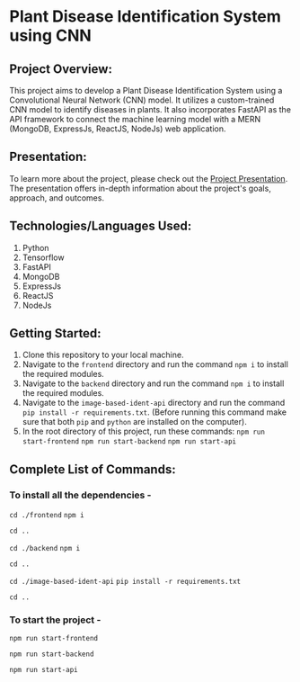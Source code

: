 # Plant Disease Identification System using CNN

## Project Overview:

This project aims to develop a Plant Disease Identification System using a Convolutional Neural Network (CNN) model. It utilizes a custom-trained CNN model to identify diseases in plants. It also incorporates FastAPI as the API framework to connect the machine learning model with a MERN (MongoDB, ExpressJs, ReactJS, NodeJs) web application.

## Presentation:

To learn more about the project, please check out the [Project Presentation](https://coepac-my.sharepoint.com/:p:/g/personal/shindeaa21_comp_coeptech_ac_in/EWW31xm7lX9GrSzAIJXkL00BMacLcuYP9JnGAonCAINKiQ?e=7cwned). The presentation offers in-depth information about the project's goals, approach, and outcomes.

## Technologies/Languages Used:

1. Python
2. Tensorflow
3. FastAPI
4. MongoDB
5. ExpressJs
6. ReactJS
7. NodeJs

## Getting Started:

1. Clone this repository to your local machine.
2. Navigate to the `frontend` directory and run the command `npm i` to install the required modules.
3. Navigate to the `backend` directory and run the command `npm i` to install the required modules.
4. Navigate to the `image-based-ident-api` directory and run the command `pip install -r requirements.txt`. (Before running this command make sure that both `pip` and `python` are installed on the computer).
5. In the root directory of this project, run these commands:
   `npm run start-frontend`
   `npm run start-backend`
   `npm run start-api`

## Complete List of Commands:

### To install all the dependencies -

`cd ./frontend`
`npm i`

`cd ..`

`cd ./backend`
`npm i`

`cd ..`

`cd ./image-based-ident-api`
`pip install -r requirements.txt`

`cd ..`

### To start the project -

`npm run start-frontend`

`npm run start-backend`

`npm run start-api`
